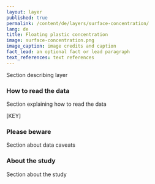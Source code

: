 ```yaml
---
layout: layer
published: true
permalink: /content/de/layers/surface-concentration/
lang: de
title: Floating plastic concentration
image: surface-concentration.png
image_caption: image credits and caption
fact_lead: an optional fact or lead paragraph
text_references: text references
---
```


Section describing layer

### How to read the data

Section explaining how to read the data

[KEY]

### Please beware

Section about data caveats

### About the study

Section about the study
